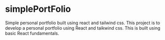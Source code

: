 # simplePortFolio
Simple personal portfolio built using react and tailwind css.
This project is to develop a personal portfolio using React and taikwind css.
This is built using basic React fundamentals.

